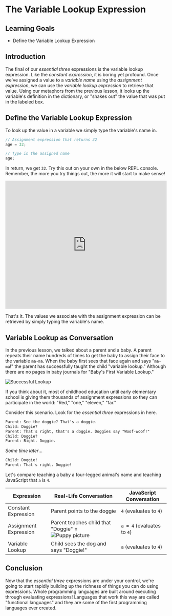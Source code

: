 # The Variable Lookup Expression

## Learning Goals

- Define the Variable Lookup Expression

## Introduction

The final of our _essential three_ expressions is the variable lookup
expression. Like the _constant expression_, it is boring yet profound. Once
we've assigned a value to a _variable name_ using the _assignment expression_,
we can use the _variable lookup expression_ to retrieve that value. Using our
metaphors from the previous lesson, it looks up the variable's definition in the
dictionary, or "shakes out" the value that was put in the labeled box.

## Define the Variable Lookup Expression

To look up the value in a variable we simply type the variable's name in.

```js
// Assignment expression that returns 32
age = 32;

// Type in the assigned name
age;
```

In return, we get `32`. Try this out on your own in the below REPL console.
Remember, the more you try things out, the more it will start to make sense!

<iframe height="400px" width="100%" src="https://replit.com/@lizbur10/Sandbox?embed=true" scrolling="no" frameborder="no" allowtransparency="true" allowfullscreen="true" sandbox="allow-forms allow-pointer-lock allow-popups allow-same-origin allow-scripts allow-modals"></iframe>

That's it. The values we associate with the assignment expression can be
retrieved by simply typing the variable's name.

## Variable Lookup as Conversation

In the previous lesson, we talked about a parent and a baby. A parent repeats
their name hundreds of times to get the baby to assign their face to the
variable `ma-ma`. When the baby first sees that face again and says "`ma-ma`!"
the parent has successfully taught the child "variable lookup." Although there
are no pages in baby journals for "Baby's First Variable Lookup."

![Successful Lookup](https://curriculum-content.s3.amazonaws.com/phase-0/the-variable-lookup-expression/Image_55_Mama-Baby_4.png)

If you think about it, most of childhood education until early elementary school
is giving them thousands of assignment expressions so they can participate in
the world: "Red," "one," "eleven," "far."

Consider this scenario. Look for the _essential three_ expressions in here.

```txt
Parent: See the doggie? That's a doggie.
Child: Doggie?
Parent: That's right, that's a doggie. Doggies say "Woof-woof!"
Child: Doggie?
Parent: Right. Doggie.
```

_Some time later_...

```txt
Child: Doggie!
Parent: That's right. Doggie!
```

Let's compare teaching a baby a four-legged animal's name and teaching JavaScript
that `a` is `4`.

| Expression            | Real-Life Conversation                                                                                                                                                       | JavaScript Conversation    |
| --------------------- | ---------------------------------------------------------------------------------------------------------------------------------------------------------------------------- | -------------------------- |
| Constant Expression   | Parent points to the doggie                                                                                                                                                  | `4` (evaluates to `4`)     |
| Assignment Expression | Parent teaches child that "Doggie" = <img alt="Puppy picture" src="https://curriculum-content.s3.amazonaws.com/phase-0/the-variable-lookup-expression/small_puppy.JPG"></td> | `a = 4` (evaluates to `4`) |
| Variable Lookup       | Child sees the dog and says "Doggie!"                                                                                                                                        | `a` (evaluates to `4`)     |

## Conclusion

Now that the _essential three_ expressions are under your control, we're going
to start rapidly building up the richness of things you can do using
expressions. Whole programming languages are built around executing through
evaluating expressions! Languages that work this way are called "functional
languages" and they are some of the first programming languages ever created.
